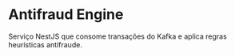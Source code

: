# Antifraud Engine

Serviço NestJS que consome transações do Kafka e aplica regras heurísticas antifraude.